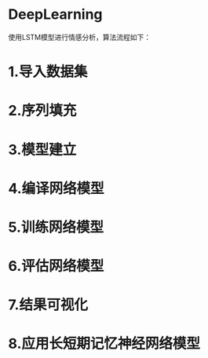 # DeepLearning
使用LSTM模型进行情感分析，算法流程如下：
# 1.导入数据集
# 2.序列填充
# 3.模型建立

# 4.编译网络模型
# 5.训练网络模型
# 6.评估网络模型

# 7.结果可视化
# 8.应用长短期记忆神经网络模型
